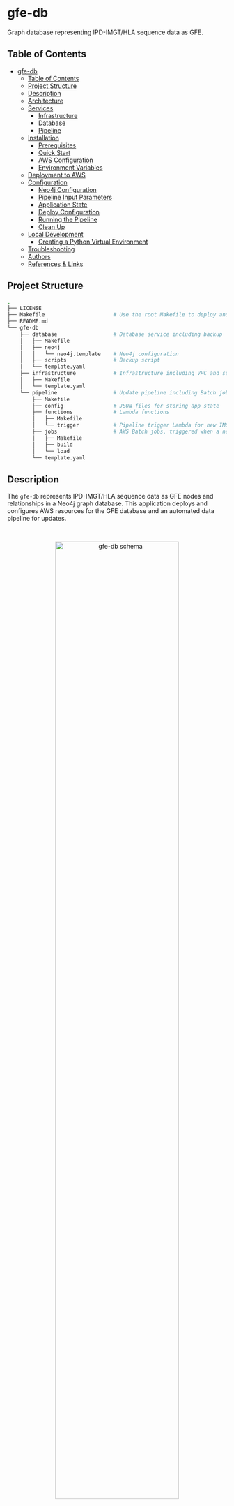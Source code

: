 gfe-db
======

Graph database representing IPD-IMGT/HLA sequence data as GFE.

<!-- Need to update image -->
<!-- ![GFE Schema](img/gfe-schema.png) -->

## Table of Contents
- [gfe-db](#gfe-db)
  - [Table of Contents](#table-of-contents)
  - [Project Structure](#project-structure)
  - [Description](#description)
  - [Architecture](#architecture)
  - [Services](#services)
    - [Infrastructure](#infrastructure)
    - [Database](#database)
    - [Pipeline](#pipeline)
  - [Installation](#installation)
    - [Prerequisites](#prerequisites)
    - [Quick Start](#quick-start)
    - [AWS Configuration](#aws-configuration)
    - [Environment Variables](#environment-variables)
  - [Deployment to AWS](#deployment-to-aws)
  - [Configuration](#configuration)
    - [Neo4j Configuration](#neo4j-configuration)
    - [Pipeline Input Parameters](#pipeline-input-parameters)
    - [Application State](#application-state)
    - [Deploy Configuration](#deploy-configuration)
    - [Running the Pipeline](#running-the-pipeline)
    - [Clean Up](#clean-up)
  - [Local Development](#local-development)
    - [Creating a Python Virtual Environment](#creating-a-python-virtual-environment)
  - [Troubleshooting](#troubleshooting)
  - [Authors](#authors)
  - [References & Links](#references--links)

## Project Structure
```bash
.
├── LICENSE
├── Makefile                      # Use the root Makefile to deploy and delete infrastructure
├── README.md
└── gfe-db
    ├── database                  # Database service including backup
    │   ├── Makefile
    │   ├── neo4j
    │   │   └── neo4j.template    # Neo4j configuration
    │   ├── scripts               # Backup script
    │   └── template.yaml
    ├── infrastructure            # Infrastructure including VPC and subnets, S3 bucket, SSM Parameters and Secrets
    │   ├── Makefile
    │   └── template.yaml
    └── pipeline                  # Update pipeline including Batch jobs, StepFunctions, trigger
        ├── Makefile
        ├── config                # JSON files for storing app state
        ├── functions             # Lambda functions
        │   ├── Makefile
        │   └── trigger           # Pipeline trigger Lambda for new IMGT/HLA releases
        ├── jobs                  # AWS Batch jobs, triggered when a new IMGT/HLA version is released
        │   ├── Makefile
        │   ├── build
        │   └── load
        └── template.yaml
```

## Description
The `gfe-db` represents IPD-IMGT/HLA sequence data as GFE nodes and relationships in a Neo4j graph database. This application deploys and configures AWS resources for the GFE database and an automated data pipeline for updates.

<br>
<p align="center">
  <img src="docs/img/schema-light-v220218.png" alt="gfe-db schema" height="75%" width="75%">
</p>

## Architecture
<br>
<p align="center">
  <img src="docs/img/gfe-db-arch-v220112.png" alt="gfe-db architecture diagram">
</p>

## Services
Resources are organized by service so that deployments can be decoupled using Makefiles. There are three main services within gfe-db: infrastructure, database and pipeline. Common configuration parameters are shared between resources using AWS SSM Paramter Store and Secrets Manager.

### Infrastructure
The infrastructure service deploys a VPC, public subnet, S3 bucket and common SSM parameters and secrets for the other services to use.

### Database
The database service deploys an EC2 instance running the Neo4j Community Edition AMI (Ubuntu 18.04) into a public subnet. Neo4j is ready to be accessed through a browser once the instance has booted sucessfully.

### Pipeline
The pipeline service automates integration of newly released data into the database using a scheduled Lambda. The trigger Lambda watches the source data repository and triggers the pipeline when it detects a new IMGT/HLA version is released. The pipeline uses a Step Functions state machine to orchestrate a Batch jobs including a build step which produces an intermediate set of CSV files, and a load step which deploys a long-running server that generates pre-signed S3 URLs for the CSVs and performs the loading using Cypher queries sent over HTTP. State for the pipeline is maintained using a JSON file stored in S3. Pipeline input parameters are also stored as a JSON in S3.

When loading the full dataset of 35,000+ alleles, the build step will generally take around 15 minutes, however the load step can take several hours.

## Installation
Follow the steps to set the deployment environment.

### Prerequisites
* Python 3.8
* GNU Make 3.81
* AWS CLI
* SAM CLI
* Docker
* jq
* coreutils

### Quick Start
1. Install prerequisites
2. [Set environment variables](#environment-variables)
3. Check the config JSONs (parameters and state) and edit the values as desired
4. Run `make deploy`
5. Invoke the trigger Lambda to start the pipeline using the current state
6. Query Neo4j

### AWS Configuration
Valid AWS credentials must be available to AWS CLI and SAM CLI. The easiest way to do this is running `aws configure`, or by adding them to `~/.aws/credentials` and exporting the `AWS_PROFILE` variable to the environment.

For more information visit the documentation page:
[Configuration and credential file settings](https://docs.aws.amazon.com/cli/latest/userguide/cli-configure-files.html)

### Environment Variables
These variables must be present in the shell environment before running Make. The best way to set these variables with with a `.env` file following these steps.

1. Create a `.env` file in the project root and add the values.
```bash
STAGE=<dev or prod>
APP_NAME=gfe-db
REGION=<AWS region>
NEO4J_USERNAME=<secret>
NEO4J_PASSWORD=<secret>
GITHUB_PERSONAL_ACCESS_TOKEN=<secret>
```

2. Source the variables to the environment.
```bash
set -a
source .env
set +a

# Check that the variables were set
env
```
*Important:* *Always use a `.env` file or AWS SSM Parameter Store or Secrets Manager for sensitive variables like credentials and API keys. Never hard-code them, including when developing. AWS will quarantine an account if any credentials get accidentally exposed and this will cause problems. Make sure to update `.gitignore`.

## Deployment to AWS
Once an AWS profile is configured and environment variables are exported, the application can be deployed using `make`.
```bash
make deploy
```
It is also possible to deploy or update individual services.
```bash
# Deploy/update only the infrastructure service
make deploy.infrastructure

# Deploy/update only the database service
make deploy.database

# Deploy/update only the pipeline service
make deploy.pipeline
```
Note: It is recommended to only deploy from the project root. This is because common parameters are passed from the root Makefile to nested Makefiles. If a stack has not been changed, the deployment script will continue until it reaches a stack with changes and deploy that.

## Configuration
Initial parameters and state for `gfe-db` are maintained using JSON files stored in the S3 (`DATA_BUCKET_NAME`) under the `config/` prefix.

### Neo4j Configuration
Custom configuration settings for Neo4j are contained in `neo4j.template`. This file is copied into `/etc/neo4j` during boot or manually. When Neo4j is restarted it will use the settings in `neo4j.template` to overwrite `neo4j.conf`. More information can be found in the documentation here: [Neo4j Cloud Virtual Machines] (https://neo4j.com/developer/neo4j-cloud-vms/)

### Pipeline Input Parameters
This file contains the base input parameters (excluding the `releases` value) that are passed to the Step Functions State Machine and determine it's output. The `releases` value is appended at runtime by the trigger Lambda when it finds a new release in the source repository. The pipeline can also be triggered manually by sending an event containing `pipeline-input.json` with `releases` specified.
```json
// pipeline-input.json
{
  "align": "False",
  "kir": "False",
  "mem_profile": "False",
  "limit": ""
}

```
| Variable       | Example Value                    | Type             | Description                                                                                                               |
|----------------|----------------------------------|------------------|---------------------------------------------------------------------------------------------------------------------------|
| LIMIT          | 100                              | string           | Number of alleles to build. Leave blank ("") to build all alleles.                                                        |
| ALIGN          | False                            | string           | Include or exclude alignments in the build                                                                                |
| KIR            | False                            | string           | Include or exclude KIR data alignments in the build                                                                        |
| MEM_PROFILE    | False                            | string           | Enable memory profiling (for catching memory leaks during build)                                                          |

### Application State
Application state tracks which releases have been processed and added to the database. This file tracks the releases which have already been processed. If the trigger detects a valid release branch in the source data repository that is not in the `releases` array, it will start the pipeline for this release. Once the update is finished, the processed release is appended to the array.
```json
// IMGTHLA-repository-state.json
{
  "timestamp": "2021-12-09 02:36:59",
  "repository_url": "https://github.com/ANHIG/IMGTHLA",
  "releases": [
    "3100",
    ...,
    "3450"
  ]
}
```

| Variable       | Example Value                    | Type             | Description                                                                                                               |
|----------------|----------------------------------|------------------|---------------------------------------------------------------------------------------------------------------------------|
| repository_url | https://github.com/ANHIG/IMGTHLA | string           | The repository the trigger is watching                                                                                    |
| releases       | ["3100", ..., "3450"]            | array of strings | List of available releases. Any release added to the repository that is not in this list will trigger the pipeline build. |

### Deploy Configuration
To deploy updates to state and/or pipeline input parameters, run the command.
```bash
make deploy.config
```

### Running the Pipeline
The update pipeline downloads raw data from [ANHIG/IMGTHLA](https://github.com/ANHIG/IMGTHLA) GitHub repository, builds a set of intermediate CSV files and loads these into Neo4j. To run the pipeline, navigate to the `gfe-db-trigger` function in the AWS Lambda console, use one of these methods.
1. Select the **Test** tab, then click "Test". Because the function is run on a schedule it is not necessary to specify an event. The function will return an object like the following, depending on how many releases were passed to the input:
```json
// Trigger Lambda function return object
{
  "status": 200,
  "message": "Pipeline triggered",
  "input": [
    {
      "ALIGN": "False",
      "KIR": "False",
      "MEM_PROFILE": "False",
      "LIMIT": "",
      "RELEASES": "3460"
    },
    ...
  ]
}
```
2. Add a test event payload containing the desired parameters and release you wish to load into Neo4j.
```json
// Test payload example
{
  "align": "False",
  "kir": "False",
  "mem_profile": "False",
  "limit": "100",
  "releases": 3470
}
```

### Clean Up
To tear down resources run the command.
```bash
make delete
```
Use the following commands to tear down individual services.
```bash
# Delete only the infrastructure service. Note that S3 data must be deleted manually or this will fail.
make delete.infrastructure

# Delete only the database service
make delete.database

# Delete only the pipeline service
make delete.pipeline
```

## Local Development

### Creating a Python Virtual Environment
When developing locally, you will need to create an individual virtual environment to run scripts in the `jobs` or `functions` directories, since they require different dependencies.
```bash
cd <specific job or function directory>
python3 -m venv .venv
source .venv/bin/activate
pip install -U pip
pip install -r requirements.txt
```

To use the virtual environment inside a Jupyter Notebook, first activate the virtual environment, then create a kernel for it.
```bash
# Install ipykernal
pip install ipykernel python-dotenv

# Add the kernel
python3 -m ipykernel install --user --name=<environment name>

# Remove the kernel
jupyter kernelspec uninstall <environment name>
```

<!-- ### Docker
Build the Docker image as defined in the Dockerfile.
```bash
cd <directory>
docker build --tag gfe-db .
```
Run the container to start Docker. Specify volumes, ports, or environment variables if necessary.
```
# Run Neo4j Docker
docker run -d --name gfe-db \
  -v "$(pwd)"/../data/csv/:/var/lib/neo4j/import \
  -v "$(pwd)"/../neo4j/plugins:/var/lib/neo4j/plugins \
  -v "$(pwd)"/../neo4j/logs:/var/lib/neo4j/logs \
  -p 7474:7474 -p 7473:7473 \
  -p 7687:7687 gfe-db
```
Access the container logs during startup to check the status of Neo4j.
```bash
docker logs -f gfe-db
```
Stop and restart as needed.
```bash
# Stop container
docker stop gfe-db

# Start container
docker start gfe-db

# Access the container's shell
docker exec -it <container> bash
``` -->

<!-- ### Build GFE dataset
Run the command to build the container for the build service.
```
# Build and run Docker locally
cd build
docker build --tag gfe-db-build-service .
```
Run the command to start the build. (Requires an S3 bucket)
```
docker run \
  --rm \
  -v "$(pwd)"/../data:/opt/data \
  -v "$(pwd)"/logs:/opt/app/logs \
  -e GFE_BUCKET='<S3 bucket name>' \
  -e RELEASES='3440' \
  -e ALIGN='False' \
  -e KIR='False' \
  -e MEM_PROFILE='True' \
  -e LIMIT='100' \
  --name gfe-db-build-service \
  gfe-db-build-service:latest
``` 
```
# Load from Docker locally
cd load
docker build -t gfe-db-load-service .
docker run gfe-db-load-service:latest
```

### Load the dataset into Neo4j
Once the container is running, the Neo4j server is up, and the dataset has been created, run the command to load it into Neo4j.
```
bash bin/load_db.sh
``` -->

<!-- ### Running the GFE database in Neo4j 4.2 using Docker
This README outlines the steps for building and running a development version of `gfe-db` in a local Docker container. Docker will deploy an instance of Neo4j 4.2 including the [APOC](https://neo4j.com/labs/apoc/4.1/) and [Graph Data Science](https://neo4j.com/docs/graph-data-science/current/) plugins. GFE data is stored in the `data/csv/` directory which is mounted as an external volume within the container when run. This keeps the data outside the container so that it can be updated easily. -->



<!-- ### `1.0-load-gfe-db`
Python notebook for developing the load service using the Neo4j HTTP API, Requests and Boto3 libraries.

### `1.0-refactor-gfedb_utils`
Development notebook for refactoring `gfe-db` and the `build/src/build_gfedb.py` module used for building the CSV datasets. -->

<!-- ## Running Tests -->

<!-- ## Configuring Neo4j in Dockerfile
Configuration settings for Neo4j are passed through environment variables in the Dockerfile.

### Username & Password
The username and password is set as follows:
```Dockerfile
# Dockerfile
ENV NEO4J_AUTH=neo4j/gfedb
```

### Memory Management
Optimal memory for Neo4j depends on available RAM. Loading and querying a larger dataset will require more memory allocated. Make sure that the Docker daemon is configured to handle whatever values are given here. For more information on memory management in Neo4j, see the [Neo4j Operations Manual](https://neo4j.com/docs/operations-manual/current/performance/memory-configuration/).
```Dockerfile
# Dockerfile; Rebuild the image after updating these
ENV NEO4J_dbms_memory_heap_initial__size=2G
ENV NEO4J_dbms_memory_heap_max__size=2G
``` -->

<!-- ## Deployment
`gfe-db` is deployed using Docker to an EC2 instance. Automated builds and loading of `gfe-db` on AWS is orchestrated using AWS Batch and StepFunctions. The infrastructure is defined using CloudFormation templates.

1. Make sure to update your AWS credentials in `~/.aws/credentials`.
2. Deploy the CloudFormation stacks and set the default region to `us-east-1` (there are issues with S3 pre-signed URLs in the other regions).
   ```bash
   cd gfe-db
   bash deploy.sh
   ```
3. In the AWS ECR console, follow the instructions in each ECR repo to build, tag and push the images to that repo.
4. In the Neo4j browser, run the `load/cypher/create_index.cyp` script.
5. Trigger an update using StepFunctions by starting an execution with the following input:
   ```json
   {
     "params": {
       "environment": {
         "RELEASES": "3450",
         "ALIGN": "False",
         "KIR": "False",
         "MEM_PROFILE": "False",
         "LIMIT": ""
       }
     }
   }
   ```
  Update the parameters to whatever is desired. Leaving `LIMIT` blank will build the entire GFE dataset (~30,000 alleles).
6. Get the `Neo4jDatabaseEndpoint` parameter from the `database-stack.yml` and load it in the browser on port 7474:
   ```bash
   # Example
   18.215.230.187:7474
   ```
   The graph should be loaded once the StepFunctions completes.


## Clean Up
To delete a stack and it's resources, use the CloudFormation console or run the command. S3 buckets and ECR repositories must be empty before they can be deleted.
```bash
aws cloudformation wait stack-delete-complete --stack-name <stack name>
``` -->

<!-- ### Local Clean-up
Delete the Docker container.
```bash
docker stop gfe
docker rm gfe
```
Delete the Docker image.
```bash
# List the images and get the IMAGE IDs for gfe-db and neo4j
docker image ls

# Remove the images for gfe-db:latest and neo4j:4.2 by the IMAGE ID
docker image rm <IMAGE ID> <IMAGE ID>
```
To delete the Jupyter Notebook kernel, run the command.
```bash
jupyter kernelspec uninstall gfe-db
``` -->

## Troubleshooting
* Check your AWS credentials in `~/.aws/credentials`
* Check that the environment variables have been exported
* Check that Python 3.8 is being used

## Authors
**Primary Contact:** Gregory Lindsey ([@abk7777](https://github.com/abk7777))

## References & Links
 * [hub.docker.com/r/nmdpbioinformatics/service-gfe-submission](https://hub.docker.com/r/nmdpbioinformatics/service-gfe-submission)
 * [service-gfe-submission.readthedocs.io](https://service-gfe-submission.readthedocs.io/en/latest/index.html)
 * [github.com/nmdp-bioinformatics/service-feature](https://github.com/nmdp-bioinformatics/service-feature)
 * [github.com/nmdp-bioinformatics/HSA](https://github.com/nmdp-bioinformatics/HSA)
 * [bioinformatics.bethematchclinical.org](https://bioinformatics.bethematchclinical.org)
 * [feature.nmdp-bioinformatics.org](https://feature.nmdp-bioinformatics.org)
 * [gfe.b12x.org](http://gfe.b12x.org)
 * [Neo4j Cloud Virtual Machines](https://neo4j.com/developer/neo4j-cloud-vms/)

-----------------
<br>
<p align="center">
  <img src="https://bethematch.org/content/site/images/btm_logo.png" alt="Be The Match>
</p>
